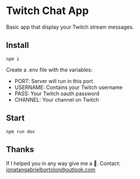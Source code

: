 # Twitch Chat App

Basic app that display your Twitch stream messages.

## Install

    npm i

Create a .env file with the variables:

- PORT: Server will run in this port
- USERNAME: Contains your Twitch username
- PASS: Your Twitch oauth password
- CHANNEL: Your channel on Twitch

## Start

    npm run dev

## Thanks

If I helped you in any way give me a 🌟. Contact: [jonatangabrielbortolon@outlook.com](mailto:jonatangabrielbortolon@outlook.com)

